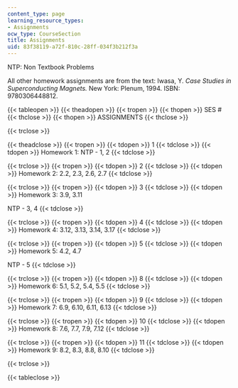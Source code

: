 ```yaml
---
content_type: page
learning_resource_types:
- Assignments
ocw_type: CourseSection
title: Assignments
uid: 83f38119-a72f-810c-28ff-034f3b212f3a
---
```


NTP: Non Textbook Problems

All other homework assignments are from the text: Iwasa, Y. _Case Studies in Superconducting Magnets._ New York: Plenum, 1994. ISBN: 9780306448812.

{{< tableopen >}}
{{< theadopen >}}
{{< tropen >}}
{{< thopen >}}
SES #
{{< thclose >}}
{{< thopen >}}
ASSIGNMENTS
{{< thclose >}}

{{< trclose >}}

{{< theadclose >}}
{{< tropen >}}
{{< tdopen >}}
1
{{< tdclose >}}
{{< tdopen >}}
Homework 1: NTP - 1, 2
{{< tdclose >}}

{{< trclose >}}
{{< tropen >}}
{{< tdopen >}}
2
{{< tdclose >}}
{{< tdopen >}}
Homework 2: 2.2, 2.3, 2.6, 2.7
{{< tdclose >}}

{{< trclose >}}
{{< tropen >}}
{{< tdopen >}}
3
{{< tdclose >}}
{{< tdopen >}}
Homework 3: 3.9, 3.11  
  
NTP - 3, 4
{{< tdclose >}}

{{< trclose >}}
{{< tropen >}}
{{< tdopen >}}
4
{{< tdclose >}}
{{< tdopen >}}
Homework 4: 3.12, 3.13, 3.14, 3.17
{{< tdclose >}}

{{< trclose >}}
{{< tropen >}}
{{< tdopen >}}
5
{{< tdclose >}}
{{< tdopen >}}
Homework 5: 4.2, 4.7  
  
NTP - 5
{{< tdclose >}}

{{< trclose >}}
{{< tropen >}}
{{< tdopen >}}
8
{{< tdclose >}}
{{< tdopen >}}
Homework 6: 5.1, 5.2, 5.4, 5.5
{{< tdclose >}}

{{< trclose >}}
{{< tropen >}}
{{< tdopen >}}
9
{{< tdclose >}}
{{< tdopen >}}
Homework 7: 6.9, 6.10, 6.11, 6.13
{{< tdclose >}}

{{< trclose >}}
{{< tropen >}}
{{< tdopen >}}
10
{{< tdclose >}}
{{< tdopen >}}
Homework 8: 7.6, 7.7, 7.9, 7.12
{{< tdclose >}}

{{< trclose >}}
{{< tropen >}}
{{< tdopen >}}
11
{{< tdclose >}}
{{< tdopen >}}
Homework 9: 8.2, 8.3, 8.8, 8.10
{{< tdclose >}}

{{< trclose >}}

{{< tableclose >}}